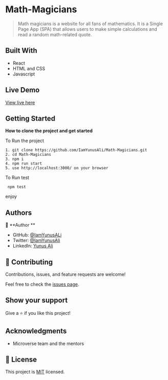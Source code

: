 # Math-Magicians

> Math magicians is a website for all fans of mathematics. It is a Single Page App (SPA) that allows users to make simple calculations and read a random math-related quote.

## Built With

- React
- HTML and CSS
- Javascript

## Live Demo

[View live here](https://yunusmath.netlify.app)

## Getting Started

**How to clone the project and get started**

To Run the project

```
1. git clone https://github.com/IamYunusAli/Math-Magicians.git
2. cd Math-Magicians
3. npm i
4. npm run start
5. use http://localhost:3000/ on your browser
```

To Run test

```
 npm test

```
enjoy

## Authors

👤 **Author **

- GitHub: [@IamYunusALi](https://github.com/iamyunusali)
- Twitter: [@IamYunusAli](https://twitter.com/iamyunusali)
- LinkedIn: [Yunus Ali](https://linkedin.com/in/iamyunusali)

## 🤝 Contributing

Contributions, issues, and feature requests are welcome!

Feel free to check the [issues page](../../issues/).

## Show your support

Give a ⭐️ if you like this project!

## Acknowledgments

- Microverse team and the mentors

## 📝 License

This project is [MIT](./MIT.md) licensed.

